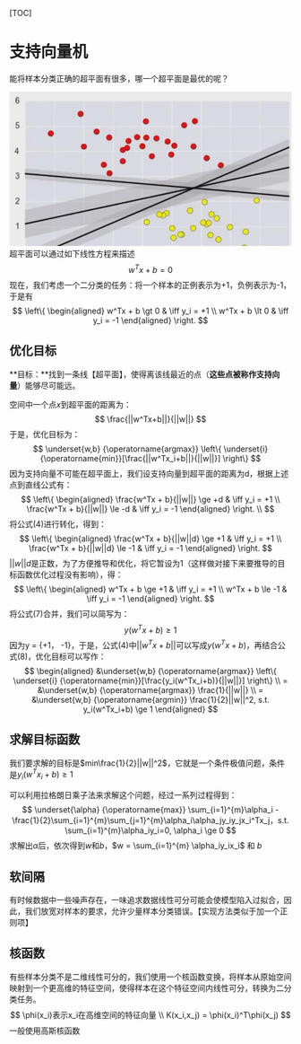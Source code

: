 [TOC]

# 支持向量机

能将样本分类正确的超平面有很多，哪一个超平面是最优的呢？

![image-20220705104259719](svm1.png)
超平面可以通过如下线性方程来描述
$$
w^Tx + b = 0
$$
现在，我们考虑一个二分类的任务：将一个样本的正例表示为+1，负例表示为-1，于是有
$$
\left\{
\begin{aligned}
w^Tx + b \gt 0 & \iff y_i = +1 \\
w^Tx + b \lt 0 & \iff y_i = -1 
\end{aligned}
\right. 
$$

## 优化目标

**目标：**找到一条线【超平面】，使得离该线最近的点（**这些点被称作支持向量**）能够尽可能远。

空间中一个点$x$到超平面的距离为：
$$
\frac{||w^Tx+b||}{||w||}
$$
于是，优化目标为：
$$
\underset{w,b} {\operatorname{argmax}} \left\{ \underset{i} {\operatorname{min}}[\frac{||w^Tx_i+b||}{||w||}] \right\}
$$
因为支持向量不可能在超平面上，我们设支持向量到超平面的距离为d，根据上述点到直线公式有：
$$
\left\{
\begin{aligned}
\frac{w^Tx + b}{||w||} \ge +d & \iff y_i = +1 \\
\frac{w^Tx + b}{||w||} \le -d & \iff y_i = -1 
\end{aligned}
\right. \\
$$
将公式(4)进行转化，得到：
$$
\left\{
\begin{aligned}
\frac{w^Tx + b}{||w||d} \ge +1 & \iff y_i = +1 \\
\frac{w^Tx + b}{||w||d} \le -1 & \iff y_i = -1 
\end{aligned}
\right.
$$
$||w||d$是正数，为了方便推导和优化，将它暂设为1（这样做对接下来要推导的目标函数优化过程没有影响），得：
$$
\left\{
\begin{aligned}
w^Tx + b \ge +1 & \iff y_i = +1 \\
w^Tx + b \le -1 & \iff y_i = -1 
\end{aligned}
\right.
$$
将公式(7)合并，我们可以简写为：
$$
y(w^Tx+b) \ge 1
$$
因为y = {+1， -1}，于是，公式(4)中$||w^Tx+b||$可以写成$y(w^Tx+b)$，再结合公式(8)，优化目标可以写作：
$$
\begin{aligned}
&\underset{w,b} {\operatorname{argmax}} \left\{ \underset{i} {\operatorname{min}}[\frac{y_i(w^Tx_i+b)}{||w||}] \right\} \\
= &\underset{w,b} {\operatorname{argmax}} \frac{1}{||w||} \\
= &\underset{w,b} {\operatorname{argmin}} \frac{1}{2}||w||^2, s.t. y_i(w^Tx_i+b) \ge 1
\end{aligned}
$$

## 求解目标函数

我们要求解的目标是$min\frac{1}{2}||w||^2$，它就是一个条件极值问题，条件是$y_i(w^Tx_i+b) \ge 1$

可以利用拉格朗日乘子法来求解这个问题，经过一系列过程得到：
$$
\underset{\alpha} {\operatorname{max}} \sum_{i=1}^{m}\alpha_i - \frac{1}{2}\sum_{i=1}^{m}\sum_{j=1}^{m}\alpha_i\alpha_jy_iy_jx_i^Tx_j，s.t. \sum_{i=1}^{m}\alpha_iy_i=0, \alpha_i \ge 0
$$
求解出$\alpha$后，依次得到$w$和$b$，$w = \sum_{i=1}^{m} \alpha_iy_ix_i$ 和 $b$

## 软间隔

有时候数据中一些噪声存在，一味追求数据线性可分可能会使模型陷入过拟合，因此，我们放宽对样本的要求，允许少量样本分类错误。【实现方法类似于加一个正则项】

## 核函数

有些样本分类不是二维线性可分的，我们使用一个核函数变换，将样本从原始空间映射到一个更高维的特征空间，使得样本在这个特征空间内线性可分，转换为二分类任务。
$$
\phi(x_i)表示x_i在高维空间的特征向量 \\
K(x_i,x_j) = \phi(x_i)^T\phi(x_j)
$$
一般使用高斯核函数
